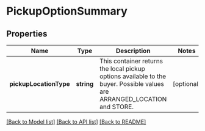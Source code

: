 # PickupOptionSummary

## Properties
Name | Type | Description | Notes
------------ | ------------- | ------------- | -------------
**pickupLocationType** | **string** | This container returns the local pickup options available to the buyer. Possible values are ARRANGED_LOCATION and STORE. | [optional] 

[[Back to Model list]](../README.md#documentation-for-models) [[Back to API list]](../README.md#documentation-for-api-endpoints) [[Back to README]](../README.md)


